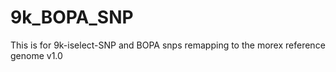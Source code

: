 # 9k_BOPA_SNP
This is for 9k-iselect-SNP and BOPA snps remapping to the morex reference genome v1.0
